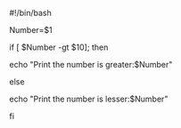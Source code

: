 #!/bin/bash

Number=$1

if [ $Number -gt $10]; then

  echo "Print the number is greater:$Number"

else

 echo "Print the number is lesser:$Number"

fi

